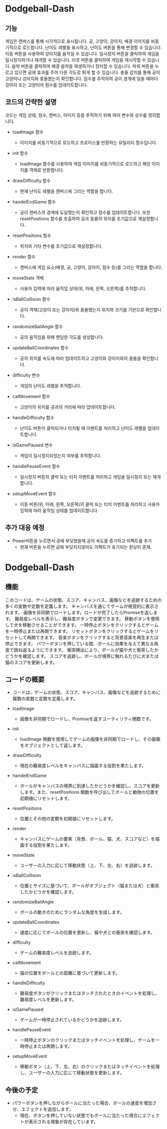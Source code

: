 # Dodgeball-Dash

## 기능

게임은 캔버스를 통해 시각적으로 표시됩니다.
공, 고양이, 강아지, 배경 이미지를 비동기적으로 로드합니다.
난이도 레벨을 표시하고, 난이도 버튼을 통해 변경할 수 있습니다.
이동 버튼을 사용하여 강아지를 움직일 수 있습니다.
일시정지 버튼을 클릭하여 게임을 일시정지하거나 재개할 수 있습니다.
리셋 버튼을 클릭하여 게임을 재시작할 수 있습니다.
음악 버튼을 클릭하여 배경 음악을 재생하거나 정지할 수 있습니다.
파워 버튼을 누르고 있으면 공에 효과를 주어 다른 각도로 튀게 할 수 있습니다.
충돌 감지를 통해 공이 고양이나 강아지와 충돌했는지 확인합니다.
점수를 추적하여 공이 경계에 닿을 때마다 강아지 또는 고양이의 점수를 업데이트합니다.

## 코드의 간략한 설명
코드는 게임 상태, 점수, 캔버스, 이미지 등을 추적하기 위해 여러 변수와 상수를 정의합니다.
- loadImage 함수
  - 이미지를 비동기적으로 로드하고 프로미스를 반환하는 유틸리티 함수입니다.

- init 함수
  - loadImage 함수를 사용하여 게임 이미지를 비동기적으로 로드하고 해당 이미지를 객체로 반환합니다.

- drawDifficulty 함수
  - 현재 난이도 레벨을 캔버스에 그리는 역할을 합니다.

- handelEndGame 함수
  - 공이 캔버스의 경계에 도달했는지 확인하고 점수를 업데이트합니다. 또한 resetPositions 함수를 호출하여 공과 동물의 위치를 초기값으로 재설정합니다.

- resetPositions 함수
  - 위치와 기타 변수를 초기값으로 재설정합니다.

- render 함수
  - 캔버스에 게임 요소(배경, 공, 고양이, 강아지, 점수 등)를 그리는 역할을 합니다.

- moveState 객체
  - 사용자 입력에 따라 움직임 상태(위, 아래, 왼쪽, 오른쪽)를 추적합니다.

- isBallCollision 함수
  - 공이 객체(고양이 또는 강아지)와 충돌했는지 위치와 크기를 기반으로 확인합니다.

- randomizeBallAngle 함수
  - 공의 움직임을 위해 랜덤한 각도를 생성합니다.

- updateBallCoordinates 함수
  - 공의 위치를 속도에 따라 업데이트하고 고양이와 강아지와의 충돌을 확인합니다.

- difficulty 변수
  - 게임의 난이도 레벨을 추적합니다.

- catMovement 함수
  - 고양이의 위치를 공과의 거리에 따라 업데이트합니다.

- handleDifficulty 함수
  - 난이도 버튼이 클릭되거나 터치될 때 이벤트를 처리하고 난이도 레벨을 업데이트합니다.

- isGamePaused 변수
  - 게임이 일시정지되었는지 여부를 추적합니다.

- handlePauseEvent 함수
  - 일시정지 버튼의 클릭 또는 터치 이벤트를 처리하고 게임을 일시정지 또는 재개합니다.

- setupMoveEvent 함수
  - 이동 버튼(위, 아래, 왼쪽, 오른쪽)의 클릭 또는 터치 이벤트를 처리하고 사용자 입력에 따라 움직임 상태를 업데이트합니다

## 추가 대응 예정 
- Power버튼을 누르면서 공에 부딪쳤을때 공의 속도를 증가하고 이펙트를 추가 
  - 현재 버튼을 누르면 공에 부딪치지않아도 이펙트가 표기되는 현상이 존재. 

# Dodgeball-Dash
## 機能
このコードは、ゲームの状態、スコア、キャンバス、画像などを追跡するための多くの変数や定数を定義します。
キャンバスを通じてゲームが視覚的に表示されます。
画像を非同期でロードします。ロードが完了したらPromiseを返します。
難易度レベルを表示し、難易度ボタンで変更できます。
移動ボタンを使用して犬を移動させることができます。
一時停止ボタンをクリックするとゲームを一時停止または再開できます。
リセットボタンをクリックするとゲームをリセットして再開できます。
音楽ボタンをクリックすると背景音楽を再生または停止できます。
パワーボタンを押している間、ボールに効果を与えて異なる角度で跳ね返るようにできます。
衝突検出により、ボールが猫や犬と衝突したかどうかを確認します。
スコアを追跡し、ボールが境界に触れるたびに犬または猫のスコアを更新します。

## コードの概要
- コードは、ゲームの状態、スコア、キャンバス、画像などを追跡するために複数の変数と定数を定義します。

- loadImage
  - 画像を非同期でロードし、Promiseを返すユーティリティ関数です。

- init
  - loadImage 関数を使用してゲームの画像を非同期でロードし、その画像をオブジェクトとして返します。

- drawDifficulty
  - 現在の難易度レベルをキャンバスに描画する役割を果たします。

- handelEndGame
  - ボールがキャンバスの境界に到達したかどうかを確認し、スコアを更新します。また、resetPositions 関数を呼び出してボールと動物の位置を初期値にリセットします。

- resetPositions
  - 位置とその他の変数を初期値にリセットします。

- render
  - キャンバスにゲームの要素（背景、ボール、猫、犬、スコアなど）を描画する役割を果たします。

- moveState
  - ユーザーの入力に応じて移動状態（上、下、左、右）を追跡します。

- isBallCollision
  - 位置とサイズに基づいて、ボールがオブジェクト（猫または犬）と衝突したかどうかを確認します。

- randomizeBallAngle
  - ボールの動きのためにランダムな角度を生成します。

- updateBallCoordinates
  - 速度に応じてボールの位置を更新し、猫や犬との衝突を確認します。

- difficulty
  - ゲームの難易度レベルを追跡します。

- catMovement
  - 猫の位置をボールとの距離に基づいて更新します。

- handleDifficulty
  - 難易度ボタンがクリックまたはタッチされたときのイベントを処理し、難易度レベルを更新します。

- isGamePaused
  - ゲームが一時停止されているかどうかを追跡します。

- handlePauseEvent
  - 一時停止ボタンのクリックまたはタッチイベントを処理し、ゲームを一時停止または再開します。

- setupMoveEvent
  - 移動ボタン（上、下、左、右）のクリックまたはタッチイベントを処理し、ユーザーの入力に応じて移動状態を更新します。


## 今後の予定
- パワーボタンを押しながらボールに当たった場合、ボールの速度を増加させ、エフェクトを追加します。
  - 現在、ボタンを押していない状態でもボールに当たった場合にエフェクトが表示される現象が存在しています。


